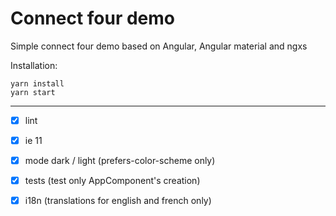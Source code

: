 # Connect four demo

Simple connect four demo based on Angular, Angular material and ngxs

Installation:

```
yarn install
yarn start
```

---

- [x] lint
- [x] ie 11
- [x] mode dark / light (prefers-color-scheme only)
- [x] tests (test only AppComponent's creation)
- [x] i18n (translations for english and french only)






